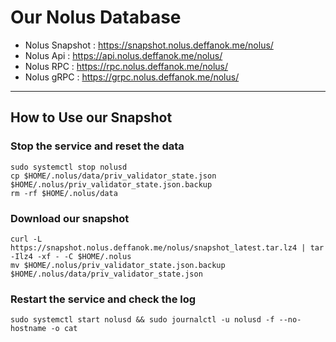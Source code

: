 # Our Nolus Database
- Nolus Snapshot : https://snapshot.nolus.deffanok.me/nolus/
- Nolus Api : https://api.nolus.deffanok.me/nolus/
- Nolus RPC : https://rpc.nolus.deffanok.me/nolus/
- Nolus gRPC : https://grpc.nolus.deffanok.me/nolus/
______________________________
        
## How to Use our Snapshot
### Stop the service and reset the data
```
sudo systemctl stop nolusd
cp $HOME/.nolus/data/priv_validator_state.json $HOME/.nolus/priv_validator_state.json.backup
rm -rf $HOME/.nolus/data
```
### Download our snapshot
```
curl -L https://snapshot.nolus.deffanok.me/nolus/snapshot_latest.tar.lz4 | tar -Ilz4 -xf - -C $HOME/.nolus
mv $HOME/.nolus/priv_validator_state.json.backup $HOME/.nolus/data/priv_validator_state.json
```

### Restart the service and check the log
```
sudo systemctl start nolusd && sudo journalctl -u nolusd -f --no-hostname -o cat
```

